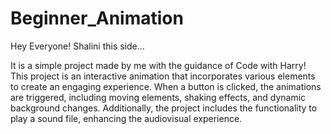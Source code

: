 # Beginner_Animation

Hey Everyone! Shalini this side...

It is a simple project made by me with the guidance of Code with Harry!
This project is an interactive animation that incorporates various elements to create an engaging experience. 
When a button is clicked, the animations are triggered, including moving elements, shaking effects, and dynamic background changes. 
Additionally, the project includes the functionality to play a sound file, enhancing the audiovisual experience. 



